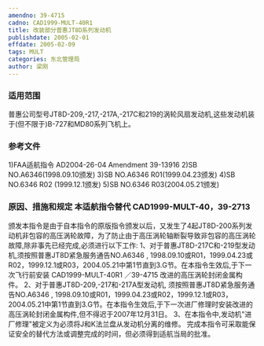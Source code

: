 ```yaml
---
amendno: 39-4715
cadno: CAD1999-MULT-40R1
title: 改装部分普惠JT8D系列发动机
publishdate: 2005-02-01
effdate: 2005-02-09
tags: MULT
categories: 东北管理局
author: 梁刚
---
```


### 适用范围 
普惠公司型号JT8D-209,-217,-217A,-217C和219的涡轮风扇发动机,这些发动机装于(但不限于)B-727和MD80系列飞机上。

### 参考文件
1)FAA适航指令 
AD2004-26-04 Amendment 39-13916 
2)SB
 NO.A6346(1998.09.10颁发) 
3)SB
 NO.A6346 R01(1999.04.23颁发) 
4)SB
 NO.6346 R02 (1999.12.1颁发) 
5)SB
 NO.6346 R03(2004.05.21颁发) 


### 原因、措施和规定 本适航指令替代 CAD1999-MULT-40，39-2713
颁发本指令是由于自本指令的原版指令颁发以后，又发生了4起JT8D-200系列发动机非包容的高压涡轮故障，为了防止由于高压涡轮轴断裂导致非包容的高压涡轮故障,除非事先已经完成,必须进行以下工作: 
  1、对于普惠JT8D-217C和-219型发动机,须按照普惠JT8D紧急服务通告NO.A6346 , 1998.09.10或R01，1999.04.23或R02，1999.12.1或R03，2004.05.21中第1节直到3.G节。在本指令生效后,于下一次飞行前安装
  CAD1999-MULT-40R1  ／39-4715
改进的高压涡轮封闭金属构件。 
  2、对于普惠JT8D-209,-217和-217A型发动机, 须按照普惠JT8D紧急服务通告NO.A6346 , 1998.09.10或R01，1999.04.23或R02，1999.12.1或R03，2004.05.21中第1节直到3.G节。在本指令生效后,于下一次进厂修理时安装改进的高压涡轮封闭金属构件,但不得迟于2007年12月31日。 
3、在本指令中,发动机"进厂修理"被定义为必须将J和K法兰盘从发动机分离的维修。     完成本指令可采取能保证安全的替代方法或调整完成的时间，但必须得到适航当局的批准。
